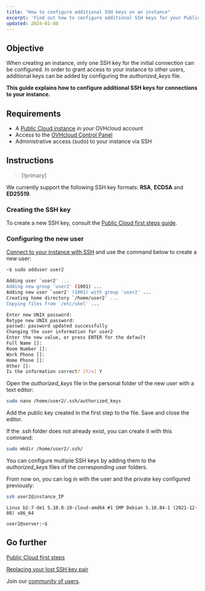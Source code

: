 ```yaml
---
title: "How to configure additional SSH keys on an instance"
excerpt: 'Find out how to configure additional SSH keys for your Public Cloud instance'
updated: 2024-01-08
---
```


## Objective
 
When creating an instance, only one SSH key for the initial connection can be configured. In order to grant access to your instance to other users, additional keys can be added by configuring the *authorized_keys* file.

**This guide explains how to configure additional SSH keys for connections to your instance.**

## Requirements

- A [Public Cloud instance](https://www.ovhcloud.com/en-ca/public-cloud/) in your OVHcloud account
- Access to the [OVHcloud Control Panel](/links/manager)
- Administrative access (sudo) to your instance via SSH

## Instructions

> [!primary]
>
We currently support the following SSH key formats: **RSA**, **ECDSA** and **ED25519**.
>

### Creating the SSH key

To create a new SSH key, consult the [Public Cloud first steps guide](/pages/public_cloud/compute/public-cloud-first-steps).

### Configuring the new user

[Connect to your instance with SSH](/pages/public_cloud/compute/public-cloud-first-steps#connect-to-instance) and use the command below to create a new user:

```bash
~$ sudo adduser user2

Adding user `user2' ...
Adding new group `user2' (1001) ...
Adding new user `user2' (1001) with group `user2' ...
Creating home directory `/home/user2' ...
Copying files from `/etc/skel' ...

Enter new UNIX password:
Retype new UNIX password:
passwd: password updated successfully
Changing the user information for user2
Enter the new value, or press ENTER for the default
Full Name []:
Room Number []:
Work Phone []:
Home Phone []:
Other []:
Is the information correct? [Y/n] Y
```

Open the *authorized_keys* file in the personal folder of the new user with a text editor:

```bash
sudo nano /home/user2/.ssh/authorized_keys
```

Add the public key created in the first step to the file. Save and close the editor.

If the .ssh folder does not already exist, you can create it with this command:

```bash
sudo mkdir /home/user2/.ssh/
```

You can configure multiple SSH keys by adding them to the *authorized_keys* files of the corresponding user folders.

From now on, you can log in with the user and the private key configured previously:

```bash
ssh user2@instance_IP
```
```console
Linux b2-7-de1 5.10.0-10-cloud-amd64 #1 SMP Debian 5.10.84-1 (2021-12-08) x86_64

user2@server:~$
```

## Go further

[Public Cloud first steps](/pages/public_cloud/compute/public-cloud-first-steps)

[Replacing your lost SSH key pair](/pages/public_cloud/compute/replacing_lost_ssh_key)

Join our [community of users](/links/community).